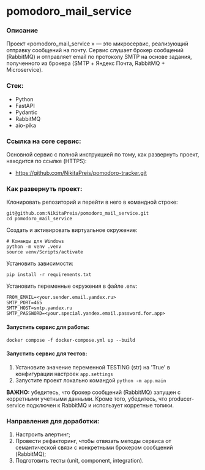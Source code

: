 # pomodoro_mail_service

### Описание

Проект «pomodoro_mail_service » — это микросервис, реализующий отправку сообщений на почту. Сервис слушает брокер сообщений (RabbitMQ) и отправляет email по протоколу SMTP на основе задания, полученного из брокера (SMTP + Яндекс Почта, RabbitMQ + Microservice).

### Стек:

* Python
* FastAPI
* Pydantic
* RabbitMQ
* aio-pika


### Ссылка на core сервис:

Основной сервис с полной инструкцией по тому, как развернуть проект, находится по ссылке (HTTPS):
* https://github.com/NikitaPreis/pomodoro-tracker.git


### Как развернуть проект:

Клонировать репозиторий и перейти в него в командной строке:
```
git@github.com:NikitaPreis/pomodoro_mail_service.git
cd pomodoro_mail_service
```

Создать и активировать виртуальное окружение:
```
# Команды для Windows
python -m venv .venv
source venv/Scripts/activate
```

Установить зависимости:
```
pip install -r requirements.txt
```

Установить переменные окружения в файле .env:
```
FROM_EMAIL=<your.sender.email.yandex.ru>
SMTP_PORT=465
SMTP_HOST=smtp.yandex.ru
SMTP_PASSWORD=<your.special.yandex.email.password.for.app>
```

#### Запустить сервис для работы:
```
docker compose -f docker-compose.yml up --build

```

#### Запустить сервис для тестов:
1. Установите значение переменной TESTING (str) на 'True' в конфигурации настроек `app.settings`
2. Запустите проект локально командой `python -m app.main`


**ВАЖНО:** убедитесь, что брокер сообщений (RabbitMQ) запущен с корретными учетными данными. Кроме того, убедитесь, что producer-service подключен к RabbitMQ и использует корретные топики.

### Направления для доработки:
1. Настроить алертинг;
2. Провести рефакторинг, чтобы отвязать методы сервиса от семантической связи с конкретными брокером сообщений (RabbitMQ);
3. Подготовить тесты (unit, component, integration).
